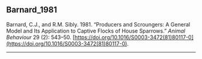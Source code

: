 ## Barnard_1981

Barnard, C.J., and R.M. Sibly. 1981. “Producers and Scroungers: A General Model and Its Application to Captive Flocks of House Sparrows.” _Animal Behaviour_ 29 (2): 543–50. [https://doi.org/10.1016/S0003-3472(81)80117-0](https://doi.org/10.1016/S0003-3472(81)80117-0).

---

